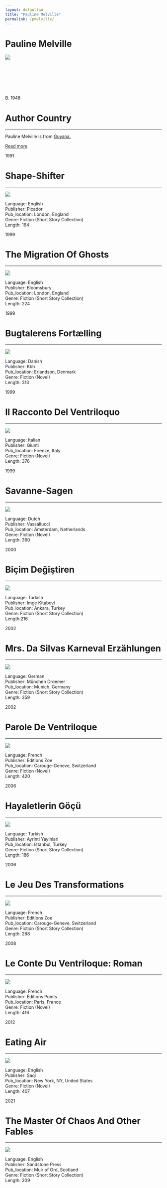 ```yaml
---
layout: defaultau
title: "Pauline Melville"
permalink: /pmelville/
---
```

<!-- partial:index.partial.html -->
<div class="content">
     <h1>Pauline Melville</h1>
    <div class="quote">
        <div><img src="https://encrypted-tbn1.gstatic.com/images?q=tbn:ANd9GcROv1XCEf5mUqLRrq_GKfz6vDkiOas-wjmZZF-JNvtCKllqT1bV" class="logo"></div>
    </div>
    <div class="timeline">
        <div style="padding-bottom:100px;"></div>
        <div class="block">
             <div class="date right"><p class="right"> B. 1948</p></div>
            <div class="dot"></div>
            <div class="left first">
            <div class="author_country">
                <h1>Author Country</h1><hr>
          <div class="aclocation">  <p>Pauline Melville is from <a href="{{ site.baseurl }}/62">Guyana.</a></p></div>
              <div class="acreadmore">  <a href="https://en.wikipedia.org/wiki/Pauline_Melville" target="_blank">Read more</a></div>
            </div>
            </div>
        <div class="block">
            <div class="date left"><p class="left">1991</p></div>
            <div class="dot"></div>
            <div class="right">
                <h1>Shape-Shifter</h1><hr>
                <p><img src="https://m.media-amazon.com/images/I/51Lzza9PmSL._SX300_BO1,204,203,200_.jpg"></p>
                <p>
                Language: English<br/>
                Publisher: Picador<br/>
                Pub_location: London, England<br/>
                Genre: Fiction (Short Story Collection)<br/>
                Length: 164 <br/>                   </p>
            </div>
        </div>
       <div class="block">
            <div class="date left"><p class="left">1999</p></div>
            <div class="dot"></div>
            <div class="right">
                <h1>The Migration Of Ghosts</h1><hr>
                <p><img src="https://m.media-amazon.com/images/I/41o3e9F2KTS._SX327_BO1,204,203,200_.jpg"></p>
                <p>
                Language: English<br/>
                Publisher: Bloomsbury<br/>
                Pub_location: London, England<br/>
                Genre: Fiction (Short Story Collection)<br/>
                Length: 224 <br/>                   </p>
            </div>
        </div>
       <div class="block">
            <div class="date left"><p class="left">1999</p></div>
            <div class="dot"></div>
            <div class="right">
                <h1>Bugtalerens Fortælling</h1><hr>
                <p><img src="https://sp-ao.shortpixel.ai/client/to_auto,q_glossy,ret_img,w_400,h_599/https://kuriosa.dk/wp-content/uploads/2019/04/BKK_502829_m.jpg"></p>
                <p>
                Language: Danish<br/>
                Publisher: Kbh<br/>
                Pub_location: Erlandson, Denmark<br/>
                Genre: Fiction (Novel)<br/>
                Length: 313<br/>                   </p>
            </div>
        </div>
       <div class="block">
            <div class="date left"><p class="left">1999</p></div>
            <div class="dot"></div>
            <div class="right">
                <h1>Il Racconto Del Ventriloquo</h1><hr>
                <p><img src="https://m.media-amazon.com/images/I/51HNRQ4DWHL._SX320_BO1,204,203,200_.jpg"></p>
                <p>
                Language: Italian<br/>
                Publisher: Giunti<br/>
                Pub_location: Firenze, Italy<br/>
                Genre: Fiction (Novel)<br/>
                Length: 376 <br/>                   </p>
            </div>
        </div>
<div class="block">
            <div class="date left"><p class="left">1999</p></div>
            <div class="dot"></div>
            <div class="right">
                <h1>Savanne-Sagen</h1><hr>
                <p><img src="https://media.s-bol.com/Y4776oKER69/550x833.jpg"></p>
                <p>
                Language: Dutch <br/>
                Publisher: Vassallucci<br/>
                Pub_location: Amsterdam, Netherlands<br/>
                Genre: Fiction (Novel)<br/>
                Length: 360 <br/>                   </p>
            </div>
        </div>
       <div class="block">
            <div class="date left"><p class="left">2000</p></div>
            <div class="dot"></div>
            <div class="right">
                <h1>Biçim Değiştiren</h1><hr>
                <p><img src="https://m.media-amazon.com/images/I/31P-zQFmA0L._SY291_BO1,204,203,200_QL40_FMwebp_.jpg"></p>
                <p>
                Language: Turkish<br/>
                Publisher: Imge Kitabevi<br/>
                Pub_location: Ankara, Turkey<br/>
                Genre: Fiction (Short Story Collection) <br/>
                Length:216<br/>                   </p>
            </div>
        </div>
       <div class="block">
            <div class="date left"><p class="left">2002</p></div>
            <div class="dot"></div>
            <div class="right">
                <h1>Mrs. Da Silvas Karneval Erzählungen</h1><hr>
                <p><img src="https://pictures.abebooks.com/isbn/9783426195987-uk.jpg"></p>
                <p>
                Language: German<br/>
                Publisher: München Droemer<br/>
                Pub_location: Munich, Germany<br/>
                Genre: Fiction (Short Story Collection)<br/>
                Length: 359<br/>                   </p>
            </div>
        </div>
       <div class="block">
            <div class="date left"><p class="left">2002</p></div>
            <div class="dot"></div>
            <div class="right">
                <h1>Parole De Ventriloque</h1><hr>
                <p><img src="https://m.media-amazon.com/images/I/41DKQS4A5XL._SY291_BO1,204,203,200_QL40_ML2_.jpgK"></p>
                <p>
                Language: French<br/>
                Publisher: Editions Zoe<br/>
                Pub_location: Carouge-Geneve, Switzerland<br/>
                Genre: Fiction (Novel)<br/>
                Length: 420<br/>                   </p>
            </div>
        </div>
      <div class="block">
            <div class="date left"><p class="left">2006</p></div>
            <div class="dot"></div>
            <div class="right">
                <h1>Hayaletlerin Göçü</h1><hr>
                <p><img src="https://img.kitapyurdu.com/v1/getImage/fn:147524/wh:true/wi:220"></p>
                <p>
                Language: Turkish<br/>
                Publisher: Ayrinti Yayinlari<br/>
                Pub_location: Istanbul, Turkey<br/>
                Genre: Fiction (Short Story Collection)<br/>
                Length: 186<br/>                   </p>
            </div>
        </div>
       <div class="block">
            <div class="date left"><p class="left">2006</p></div>
            <div class="dot"></div>
            <div class="right">
                <h1>Le Jeu Des Transformations</h1><hr>
                <p><img src="https://static.fnac-static.com/multimedia/FR/Images_Produits/FR/fnac.com/Visual_Principal_340/0/9/5/9782881825590/tsp20120923093549/Le-jeu-des-transformations.jpg"></p>
                <p>
                Language: French<br/>
                Publisher: Editions Zoe<br/>
                Pub_location: Carouge-Geneve, Switzerland<br/>
                Genre: Fiction (Short Story Collection)<br/>
                Length: 288<br/>                   </p>
            </div>
        </div>
       <div class="block">
            <div class="date left"><p class="left">2008</p></div>
            <div class="dot"></div>
            <div class="right">
                <h1>Le Conte Du Ventriloque: Roman</h1><hr>
                <p><img src="https://m.media-amazon.com/images/I/41ZqSzlQXzL._SX301_BO1,204,203,200_.jpg"></p>
                <p>
                Language: French<br/>
                Publisher: Éditions Points<br/>
                Pub_location: Paris, France<br/>
                Genre: Fiction (Novel)<br/>
                Length: 416<br/>                   </p>
            </div>
        </div>
       <div class="block">
            <div class="date left"><p class="left">2012</p></div>
            <div class="dot"></div>
            <div class="right">
                <h1>Eating Air</h1><hr>
                <p><img src="https://m.media-amazon.com/images/I/51Wxevi1yrL._SX318_BO1,204,203,200_.jpg"></p>
                <p>
                Language: English<br/>
                Publisher: Saqi<br/>
                Pub_location: New York, NY, United States<br/>
                Genre: Fiction (Novel)<br/>
                Length: 407 <br/>                   </p>
            </div>
        </div>
   <div class="block">
            <div class="date left"><p class="left">2021</p></div>
            <div class="dot"></div>
            <div class="right">
                <h1>The Master Of Chaos And Other Fables</h1><hr>
                <p><img src="https://m.media-amazon.com/images/I/51MsiOlVrXL._SY291_BO1,204,203,200_QL40_FMwebp_.jpg"></p>
                <p>
                Language: English<br/>
                Publisher: Sandstone Press<br/>
                Pub_location: Muir of Ord, Scotland<br/>
                Genre: Fiction (Short Story Collection)<br/>
                Length: 209<br/>                   </p>
            </div>
        </div>
